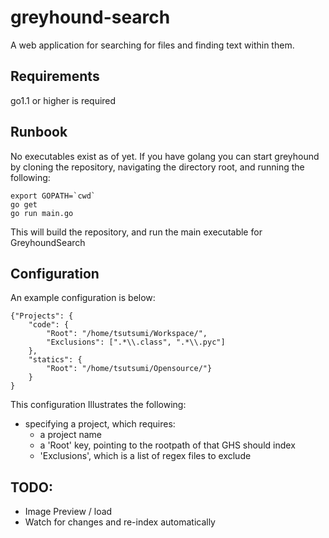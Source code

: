 greyhound-search
================

A web application for searching for files and finding text within them.

Requirements
------------

go1.1 or higher is required


Runbook
-------

No executables exist as of yet. If you have golang you can start greyhound
by cloning the repository, navigating the directory root, and running
the following:

    export GOPATH=`cwd`
    go get
    go run main.go

This will build the repository, and run the main executable for GreyhoundSearch

Configuration
-------------
An example configuration is below:

    {"Projects": {
        "code": {
            "Root": "/home/tsutsumi/Workspace/",
            "Exclusions": [".*\\.class", ".*\\.pyc"]
        },
        "statics": {
            "Root": "/home/tsutsumi/Opensource/"}
        }
    }

This configuration Illustrates the following:

* specifying a project, which requires:
  * a project name
  * a 'Root' key, pointing to the rootpath of that GHS should index
  * 'Exclusions', which is a list of regex files to exclude

TODO:
-----

* Image Preview / load
* Watch for changes and re-index automatically
